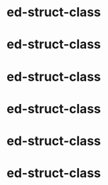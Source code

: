 # ed-struct-class
# ed-struct-class
# ed-struct-class
# ed-struct-class
# ed-struct-class
# ed-struct-class
